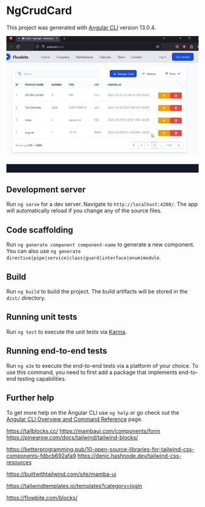 # NgCrudCard

This project was generated with [Angular CLI](https://github.com/angular/angular-cli) version 13.0.4.

<img src="main.jpg" />

## Development server

Run `ng serve` for a dev server. Navigate to `http://localhost:4200/`. The app will automatically reload if you change any of the source files.

## Code scaffolding

Run `ng generate component component-name` to generate a new component. You can also use `ng generate directive|pipe|service|class|guard|interface|enum|module`.

## Build

Run `ng build` to build the project. The build artifacts will be stored in the `dist/` directory.

## Running unit tests

Run `ng test` to execute the unit tests via [Karma](https://karma-runner.github.io).

## Running end-to-end tests

Run `ng e2e` to execute the end-to-end tests via a platform of your choice. To use this command, you need to first add a package that implements end-to-end testing capabilities.

## Further help

To get more help on the Angular CLI use `ng help` or go check out the [Angular CLI Overview and Command Reference](https://angular.io/cli) page.

https://tailblocks.cc/
https://mambaui.com/components/form
https://pinegrow.com/docs/tailwind/tailwind-blocks/

https://betterprogramming.pub/10-open-source-libraries-for-tailwind-css-components-fdbcb692afa9
https://denic.hashnode.dev/tailwind-css-resources

https://builtwithtailwind.com/site/mamba-ui

https://tailwindtemplates.io/templates?category=login


https://flowbite.com/blocks/
